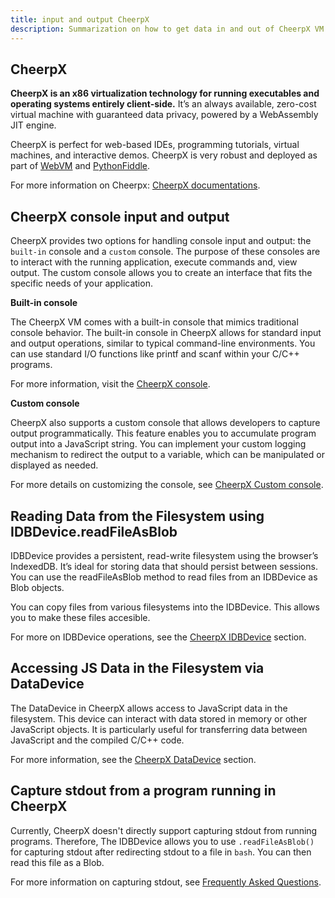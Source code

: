 ```yaml
---
title: input and output CheerpX
description: Summarization on how to get data in and out of CheerpX VM
---
```


## CheerpX

**CheerpX is an x86 virtualization technology for running executables and operating systems entirely client-side.** It’s an always available, zero-cost virtual machine with guaranteed data privacy, powered by a WebAssembly JIT engine.

CheerpX is perfect for web-based IDEs, programming tutorials, virtual machines, and interactive demos. CheerpX is very robust and deployed as part of [WebVM] and [PythonFiddle].

For more information on Cheerpx: [CheerpX documentations].

## CheerpX console input and output

CheerpX provides two options for handling console input and output: the `built-in` console and a `custom` console. The purpose of these consoles are to interact with the running application, execute commands and, view output. The custom console allows you to create an interface that fits the specific needs of your application.

**Built-in console**

The CheerpX VM comes with a built-in console that mimics traditional console behavior. The built-in console in CheerpX allows for standard input and output operations, similar to typical command-line environments. You can use standard I/O functions like printf and scanf within your C/C++ programs.

For more information, visit the [CheerpX console].

**Custom console**

CheerpX also supports a custom console that allows developers to capture output programmatically. This feature enables you to accumulate program output into a JavaScript string. You can implement your custom logging mechanism to redirect the output to a variable, which can be manipulated or displayed as needed.

For more details on customizing the console, see [CheerpX Custom console].

## Reading Data from the Filesystem using IDBDevice.readFileAsBlob

IDBDevice provides a persistent, read-write filesystem using the browser’s IndexedDB. It’s ideal for storing data that should persist between sessions. You can use the readFileAsBlob method to read files from an IDBDevice as Blob objects.

You can copy files from various filesystems into the IDBDevice. This allows you to make these files accesible.

For more on IDBDevice operations, see the [CheerpX IDBDevice] section.

## Accessing JS Data in the Filesystem via DataDevice

The DataDevice in CheerpX allows access to JavaScript data in the filesystem. This device can interact with data stored in memory or other JavaScript objects. It is particularly useful for transferring data between JavaScript and the compiled C/C++ code.

For more information, see the [CheerpX DataDevice] section.

## Capture stdout from a program running in CheerpX

Currently, CheerpX doesn't directly support capturing stdout from running programs. Therefore, The IDBDevice allows you to use `.readFileAsBlob()` for capturing stdout after redirecting stdout to a file in `bash`. You can then read this file as a Blob.

For more information on capturing stdout, see [Frequently Asked Questions].

[WebVM]: https://webvm.io/
[PythonFiddle]: https://pythonfiddle.leaningtech.com/#A4JwlgdgLgFARACQKYBsUHsAEB1dIUAmAhHAJQBQQA
[CheerpX documentations]: https://cheerpx.io/docs/overview
[CheerpX console]: https://cheerpx.io/docs/reference/CheerpX-Linux-setConsole
[CheerpX Custom console]: https://cheerpx.io/docs/reference/CheerpX-Linux-setCustomConsole
[CheerpX DataDevice]: https://cheerpx.io/docs/guides/File-System-support#datadevice
[CheerpX IDBDevice]: https://cheerpx.io/docs/guides/File-System-support#idbdevice
[Frequently Asked Questions]: https://cheerpx.io/docs/faq
